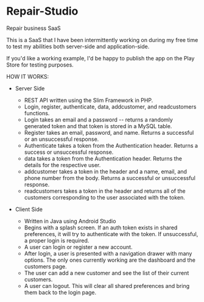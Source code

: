 # Repair-Studio
Repair business SaaS

This is a SaaS that I have been intermittently working on during my free time to test my abilities both server-side and application-side. 

If you'd like a working example, I'd be happy to publish the app on the Play Store for testing purposes.

HOW IT WORKS:

- Server Side
  * REST API written using the Slim Framework in PHP.
  * Login, register, authenticate, data, addcustomer, and readcustomers functions.
  * Login takes an email and a password -- returns a randomly generated token and that token is stored in a MySQL table.
  * Register takes an email, password, and name. Returns a successful or an unsuccessful response.
  * Authenticate takes a token from the Authentication header. Returns a success or unsuccessful response.
  * data takes a token from the Authentication header. Returns the details for the respective user.
  * addcustomer takes a token in the header and a name, email, and phone number from the body. Returns a successful or unsuccessful response.
  * readcustomers takes a token in the header and returns all of the customers corresponding to the user associated with the token.
  
- Client Side
  * Written in Java using Android Studio
  * Begins with a splash screen. If an auth token exists in shared preferences, it will try to authenticate with the token. If unsuccessful, a proper login is required.
  * A user can login or register a new account.
  * After login, a user is presented with a navigation drawer with many options. The only ones currently working are the dashboard and the customers page.
  * The user can add a new customer and see the list of their current customers.
  * A user can logout. This will clear all shared preferences and bring them back to the login page. 
